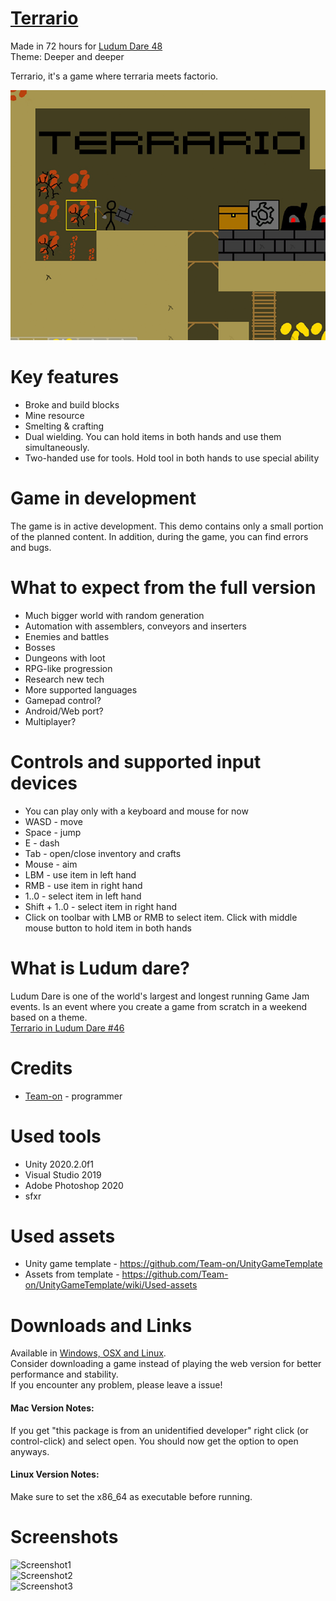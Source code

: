 # [Terrario](https://teamon.itch.io/terrario)
Made in 72 hours for [Ludum Dare 48](https://ldjam.com/events/ludum-dare/48/terrario)  
Theme: Deeper and deeper  

Terrario, it's a game where terraria meets factorio.

![Cover](Screenshots/ItchioPage/CoverImage.png) 

# Key features
 * Broke and build blocks
 * Mine resource
 * Smelting & crafting
 * Dual wielding. You can hold items in both hands and use them simultaneously.
 * Two-handed use for tools. Hold tool in both hands to use special ability

# Game in development
The game is in active development. This demo contains only a small portion of the planned content. In addition, during the game, you can find errors and bugs.

# What to expect from the full version
 * Much bigger world with random generation
 * Automation with assemblers, conveyors and inserters
 * Enemies and battles
 * Bosses
 * Dungeons with loot
 * RPG-like progression
 * Research new tech
 * More supported languages
 * Gamepad control?
 * Android/Web port?
 * Multiplayer?

# Controls and supported input devices
 * You can play only with a keyboard and mouse for now
 * WASD - move
 * Space - jump
 * E - dash
 * Tab - open/close inventory and crafts
 * Mouse - aim
 * LBM - use item in left hand
 * RMB - use item in right hand
 * 1..0 - select item in left hand
 * Shift + 1..0 - select item in right hand
 * Click on toolbar with LMB or RMB to select item. Click with middle mouse button to hold item in both hands
 
# What is Ludum dare?
Ludum Dare is one of the world's largest and longest running Game Jam events. Is an event where you create a game from scratch in a weekend based on a theme.  
[Terrario in Ludum Dare #46](https://ldjam.com/events/ludum-dare/48/terrario)  


# Credits
 * [Team-on](https://github.com/Team-on) - programmer


# Used tools
 * Unity 2020.2.0f1
 * Visual Studio 2019
 * Adobe Photoshop 2020
 * sfxr


# Used assets
 * Unity game template - https://github.com/Team-on/UnityGameTemplate
 * Assets from template - https://github.com/Team-on/UnityGameTemplate/wiki/Used-assets
 
 
# Downloads and Links
Available in [Windows, OSX and Linux](https://teamon.itch.io/terrario).  
Consider downloading a game instead of playing the web version for better performance and stability.  
If you encounter any problem, please leave a issue!  

#### Mac Version Notes:
If you get "this package is from an unidentified developer" right click (or control-click) and select open. You should now get the option to open anyways.

#### Linux Version Notes:
Make sure to set the x86_64 as executable before running.


# Screenshots
![Screenshot1](Screenshots/1.jpg)  
![Screenshot2](Screenshots/2.jpg)  
![Screenshot3](Screenshots/3.jpg)  
